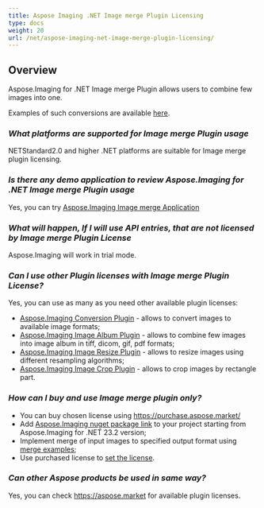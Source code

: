 ```yaml
---
title: Aspose Imaging .NET Image merge Plugin Licensing
type: docs
weight: 20
url: /net/aspose-imaging-net-image-merge-plugin-licensing/
---
```


## **Overview**

Aspose.Imaging for .NET Image merge Plugin allows users to combine few images into one. 

Examples of such conversions are available [here](https://products.aspose.com/imaging/net/merge/).

### ***What platforms are supported for Image merge Plugin usage***
NETStandard2.0 and higher .NET platforms are suitable for Image merge plugin licensing.

### ***Is there any demo application to review Aspose.Imaging for .NET Image merge Plugin usage***
Yes, you can try [Aspose.Imaging Image merge Application](https://products.aspose.app/imaging/image-merge)

### ***What will happen, If I will use API entries, that are not licensed by Image merge Plugin License***
Aspose.Imaging will work in trial mode.

### ***Can I use other Plugin licenses with Image merge Plugin License?***

Yes, you can use as many as you need other available plugin licenses:
- [Aspose.Imaging Conversion Plugin](/imaging/net/aspose-imaging-net-conversion-plugin-licensing) - allows to convert images to available image formats;
- [Aspose.Imaging Image Album Plugin](/imaging/net/aspose-imaging-net-image-album-plugin-licensing) - allows to combine few images into image album in tiff, dicom, gif, pdf formats;
- [Aspose.Imaging Image Resize Plugin](/imaging/net/aspose-imaging-net-image-resize-plugin-licensing) - allows to resize images using different resampling algorithms;
- [Aspose.Imaging Image Crop Plugin](/imaging/net/aspose-imaging-net-image-crop-plugin-licensing) - allows to crop images by rectangle part.

### ***How can I buy and use Image merge plugin only?***

- You can buy chosen license using https://purchase.aspose.market/
- Add [Aspose.Imaging nuget package link](https://www.nuget.org/packages/Aspose.Imaging) to your project starting from Aspose.Imaging for .NET 23.2 version;
- Implement merge of input images to specified output format using [merge examples](https://products.aspose.com/imaging/net/merge/);
- Use purchased license to [set the license](https://docs.aspose.com/imaging/net/licensing/).


### ***Can other Aspose products be used in same way?***

Yes, you can check https://aspose.market for available plugin licenses.